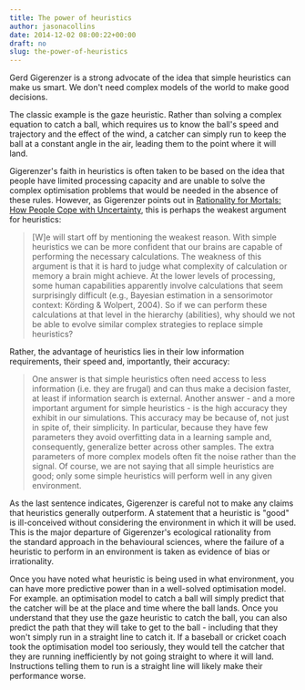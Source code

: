 ```yaml
---
title: The power of heuristics
author: jasonacollins
date: 2014-12-02 08:00:22+00:00
draft: no
slug: the-power-of-heuristics
---
```


Gerd Gigerenzer is a strong advocate of the idea that simple heuristics can make us smart. We don't need complex models of the world to make good decisions.

The classic example is the gaze heuristic. Rather than solving a complex equation to catch a ball, which requires us to know the ball's speed and trajectory and the effect of the wind, a catcher can simply run to keep the ball at a constant angle in the air, leading them to the point where it will land.

Gigerenzer's faith in heuristics is often taken to be based on the idea that people have limited processing capacity and are unable to solve the complex optimisation problems that would be needed in the absence of these rules. However, as Gigerenzer points out in [Rationality for Mortals: How People Cope with Uncertainty](/gerd-gigerenzers-rationality-for-mortals-how-people-cope-with-uncertainty/), this is perhaps the weakest argument for heuristics:

>[W]e will start off by mentioning the weakest reason. With simple heuristics we can be more confident that our brains are capable of performing the necessary calculations. The weakness of this argument is that it is hard to judge what complexity of calculation or memory a brain might achieve. At the lower levels of processing, some human capabilities apparently involve calculations that seem surprisingly difficult (e.g., Bayesian estimation in a sensorimotor context: Körding & Wolpert, 2004). So if we can perform these calculations at that level in the hierarchy (abilities), why should we not be able to evolve similar complex strategies to replace simple heuristics?

Rather, the advantage of heuristics lies in their low information requirements, their speed and, importantly, their accuracy:

>One answer is that simple heuristics often need access to less information (i.e. they are frugal) and can thus make a decision faster, at least if information search is external. Another answer - and a more important argument for simple heuristics - is the high accuracy they exhibit in our simulations. This accuracy may be because of, not just in spite of, their simplicity. In particular, because they have few parameters they avoid overfitting data in a learning sample and, consequently, generalize better across other samples. The extra parameters of more complex models often fit the noise rather than the signal. Of course, we are not saying that all simple heuristics are good; only some simple heuristics will perform well in any given environment.

As the last sentence indicates, Gigerenzer is careful not to make any claims that heuristics generally outperform. A statement that a heuristic is "good" is ill-conceived without considering the environment in which it will be used. This is the major departure of Gigerenzer's ecological rationality from the standard approach in the behavioural sciences, where the failure of a heuristic to perform in an environment is taken as evidence of bias or irrationality.

Once you have noted what heuristic is being used in what environment, you can have more predictive power than in a well-solved optimisation model. For example. an optimisation model to catch a ball will simply predict that the catcher will be at the place and time where the ball lands. Once you understand that they use the gaze heuristic to catch the ball, you can also predict the path that they will take to get to the ball - including that they won't simply run in a straight line to catch it. If a baseball or cricket coach took the optimisation model too seriously, they would tell the catcher that they are running inefficiently by not going straight to where it will land. Instructions telling them to run is a straight line will likely make their performance worse.
